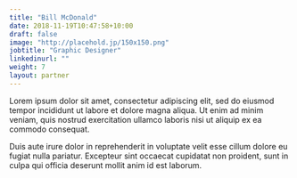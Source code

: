 ```yaml
---
title: "Bill McDonald"
date: 2018-11-19T10:47:58+10:00
draft: false
image: "http://placehold.jp/150x150.png"
jobtitle: "Graphic Designer"
linkedinurl: ""
weight: 7
layout: partner
---
```


Lorem ipsum dolor sit amet, consectetur adipiscing elit, sed do eiusmod tempor incididunt ut labore et dolore magna aliqua. Ut enim ad minim veniam, quis nostrud exercitation ullamco laboris nisi ut aliquip ex ea commodo consequat.

Duis aute irure dolor in reprehenderit in voluptate velit esse cillum dolore eu fugiat nulla pariatur. Excepteur sint occaecat cupidatat non proident, sunt in culpa qui officia deserunt mollit anim id est laborum.
